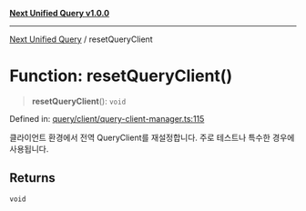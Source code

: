 [**Next Unified Query v1.0.0**](../README.md)

***

[Next Unified Query](../globals.md) / resetQueryClient

# Function: resetQueryClient()

> **resetQueryClient**(): `void`

Defined in: [query/client/query-client-manager.ts:115](https://github.com/newExpand/next-unified-query/blob/main/packages/core/src/query/client/query-client-manager.ts#L115)

클라이언트 환경에서 전역 QueryClient를 재설정합니다.
주로 테스트나 특수한 경우에 사용됩니다.

## Returns

`void`
